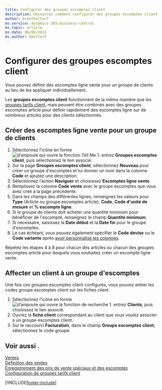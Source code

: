 ```yaml
---
title: Configurer des groupes escomptes client
description: Découvrez comment configurer des groupes escomptes client et créer des escomptes ligne vente pour ces groupes.
author: brentholtorf
ms.service: dynamics-365-business-central
ms.topic: article
ms.date: 06/08/2022
ms.author: bholtorf
---
```

# Configurer des groupes escomptes client

Vous pouvez définir des escomptes ligne vente pour un groupe de clients au lieu de les appliquer individuellement.

Les **groupes escomptes client** fonctionnent de la même manière que les [groupes tarifs client](sales-how-to-set-up-customer-price-groups.md), mais peuvent être combinés avec des groupes escomptes article pour définir rapidement des escomptes ligne sur de nombreux articles pour des clients sélectionnés.

## Créer des escomptes ligne vente pour un groupe de clients

1. Sélectionnez l’icône en forme ![d’ampoule qui ouvre la fonction Tell Me 1.](media/ui-search/search_small.png "Dites-moi ce que vous voulez faire") entrez **Groupes escomptes client**, puis sélectionnez le lien associé.
2. Sur la page **Groupes escomptes client**, sélectionnez **Nouveau** pour créer un groupe d'escomptes et lui donner un nom dans la colonne **Code** et ajoutez une description.
3. Sélectionnez l’action **Naviguer** et choisissez **Escomptes ligne vente**.
4. Remplissez la colonne **Code vente** avec le groupe escomptes que vous avez créé à la page précédente.
5. Dans les champs des différentes lignes, renseignez les valeurs pour **Type** (Article ou groupe escomptes article), **Code**, **Code d'unité de mesure** et **% escompte ligne**.
6. Si le groupe de clients doit acheter une quantité minimum pour bénéficier de l'escompte, renseignez le champ **Quantité minimum**.
7. Si nécessaire, saisissez la **Date début** et la **Date fin** pour le groupe d'escomptes.
8. Le cas échéant, vous pouvez également spécifier le **Code devise** ou le **Code variante** après [avoir personnalisé les colonnes](ui-personalization-user.md).

Répétez les étapes 4 à 8 pour chacun des articles ou chacun des groupes escomptes article pour lesquels vous souhaitez créer un escompte ligne vente.

## Affecter un client à un groupe d'escomptes

Une fois ces groupes escomptes client configurés, vous pouvez entrer les codes groupe escomptes client sur les fiches client.

1. Sélectionnez l’icône en forme ![d’ampoule qui ouvre la fonction de recherche 1.](media/ui-search/search_small.png "Dites-moi ce que vous voulez faire") entrez **Clients**, puis choisissez le lien associé.
2. Ouvrez la **fiche client** correspondant au client que vous voulez associer à un groupe escomptes client.
3. Sur le raccourci **Facturation**, dans le champ **Groupe escomptes client**, sélectionnez le code groupe.

## Voir aussi .

[Ventes](sales-manage-sales.md)  
[Définition des ventes](sales-setup-sales.md)  
[Enregistrement des prix de vente spéciaux et des escomptes](sales-how-record-sales-price-discount-payment-agreements.md)  
[Configuration de groupes tarifs client](sales-how-to-set-up-customer-price-groups.md)  

[!INCLUDE[footer-include](includes/footer-banner.md)]
